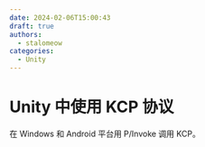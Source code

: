 ```yaml
---
date: 2024-02-06T15:00:43
draft: true
authors:
  - stalomeow
categories:
  - Unity
---
```


# Unity 中使用 KCP 协议

在 Windows 和 Android 平台用 P/Invoke 调用 KCP。

<!-- more -->
